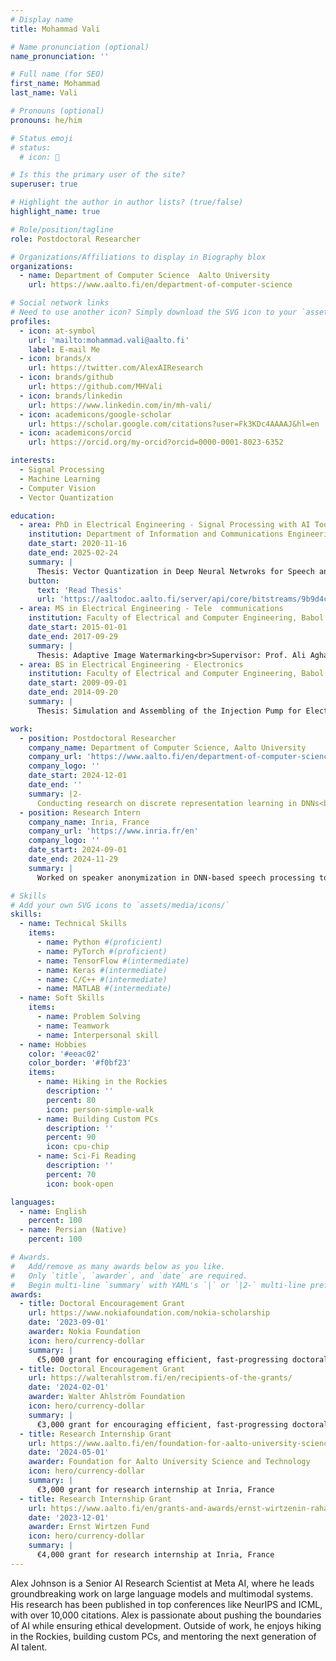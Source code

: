 ```yaml
---
# Display name
title: Mohammad Vali

# Name pronunciation (optional)
name_pronunciation: ''

# Full name (for SEO)
first_name: Mohammad
last_name: Vali

# Pronouns (optional)
pronouns: he/him

# Status emoji
# status:
  # icon: 🚀

# Is this the primary user of the site?
superuser: true

# Highlight the author in author lists? (true/false)
highlight_name: true

# Role/position/tagline
role: Postdoctoral Researcher

# Organizations/Affiliations to display in Biography blox
organizations:
  - name: Department of Computer Science  Aalto University
    url: https://www.aalto.fi/en/department-of-computer-science

# Social network links
# Need to use another icon? Simply download the SVG icon to your `assets/media/icons/` folder.
profiles:
  - icon: at-symbol
    url: 'mailto:mohammad.vali@aalto.fi'
    label: E-mail Me
  - icon: brands/x
    url: https://twitter.com/AlexAIResearch
  - icon: brands/github
    url: https://github.com/MHVali
  - icon: brands/linkedin
    url: https://www.linkedin.com/in/mh-vali/
  - icon: academicons/google-scholar
    url: https://scholar.google.com/citations?user=Fk3KDc4AAAAJ&hl=en
  - icon: academicons/orcid
    url: https://orcid.org/my-orcid?orcid=0000-0001-8023-6352

interests:
  - Signal Processing
  - Machine Learning
  - Computer Vision
  - Vector Quantization

education:
  - area: PhD in Electrical Engineering - Signal Processing with AI Tools
    institution: Department of Information and Communications Engineering, Aalto University
    date_start: 2020-11-16
    date_end: 2025-02-24
    summary: |
      Thesis: Vector Quantization in Deep Neural Netwroks for Speech and Image Processing<br>Supervisor: Prof. Tom Bäckström<br>GPA: 5 / 5<br>Published six first-author papers in TMLR, IEEE Access, Interspeech and ICASSP.
    button:
      text: 'Read Thesis'
      url: 'https://aaltodoc.aalto.fi/server/api/core/bitstreams/9b9d4c27-6d00-4b7c-a72a-373f8bdc336d/content'
  - area: MS in Electrical Engineering - Tele  communications
    institution: Faculty of Electrical and Computer Engineering, Babol Noshirvani University of Technology
    date_start: 2015-01-01
    date_end: 2017-09-29
    summary: |
      Thesis: Adaptive Image Watermarking<br>Supervisor: Prof. Ali Aghagolzadeh<br>GPA: 4.5 / 5<br>Published one first-author paper in journal of Expert Systems with Applications.
  - area: BS in Electrical Engineering - Electronics
    institution: Faculty of Electrical and Computer Engineering, Babol Noshirvani University of Technology
    date_start: 2009-09-01
    date_end: 2014-09-20
    summary: |
      Thesis: Simulation and Assembling of the Injection Pump for Electrospinning Machine<br>Supervisor: Prof. Mehdi Ezoji<br>GPA: 4 / 5

work:
  - position: Postdoctoral Researcher
    company_name: Department of Computer Science, Aalto University
    company_url: 'https://www.aalto.fi/en/department-of-computer-science'
    company_logo: ''
    date_start: 2024-12-01
    date_end: ''
    summary: |2-
      Conducting research on discrete representation learning in DNNs<br>Advising PhD thesis and supervising summer interns<br>Teaching Assistant for introduction to Artificial Intelligence course
  - position: Research Intern
    company_name: Inria, France
    company_url: 'https://www.inria.fr/en'
    company_logo: ''
    date_start: 2024-09-01
    date_end: 2024-11-29
    summary: |
      Worked on speaker anonymization in DNN-based speech processing tools.

# Skills
# Add your own SVG icons to `assets/media/icons/`
skills:
  - name: Technical Skills
    items:
      - name: Python #(proficient)
      - name: PyTorch #(proficient)
      - name: TensorFlow #(intermediate)
      - name: Keras #(intermediate)
      - name: C/C++ #(intermediate)
      - name: MATLAB #(intermediate)
  - name: Soft Skills
    items:
      - name: Problem Solving
      - name: Teamwork
      - name: Interpersonal skill
  - name: Hobbies
    color: '#eeac02'
    color_border: '#f0bf23'
    items:
      - name: Hiking in the Rockies
        description: ''
        percent: 80
        icon: person-simple-walk
      - name: Building Custom PCs
        description: ''
        percent: 90
        icon: cpu-chip
      - name: Sci-Fi Reading
        description: ''
        percent: 70
        icon: book-open

languages:
  - name: English
    percent: 100
  - name: Persian (Native)
    percent: 100

# Awards.
#   Add/remove as many awards below as you like.
#   Only `title`, `awarder`, and `date` are required.
#   Begin multi-line `summary` with YAML's `|` or `|2-` multi-line prefix and indent 2 spaces below.
awards:
  - title: Doctoral Encouragement Grant
    url: https://www.nokiafoundation.com/nokia-scholarship
    date: '2023-09-01'
    awarder: Nokia Foundation
    icon: hero/currency-dollar
    summary: |
      €5,000 grant for encouraging efficient, fast-progressing doctoral research
  - title: Doctoral Encouragement Grant
    url: https://walterahlstrom.fi/en/recipients-of-the-grants/
    date: '2024-02-01'
    awarder: Walter Ahlström Foundation
    icon: hero/currency-dollar
    summary: |
      €3,000 grant for encouraging efficient, fast-progressing doctoral research
  - title: Research Internship Grant
    url: https://www.aalto.fi/en/foundation-for-aalto-university-science-and-technology/grants-from-the-foundations-own-funds
    date: '2024-05-01'
    awarder: Foundation for Aalto University Science and Technology
    icon: hero/currency-dollar
    summary: |
      €3,000 grant for research internship at Inria, France
  - title: Research Internship Grant
    url: https://www.aalto.fi/en/grants-and-awards/ernst-wirtzenin-rahasto
    date: '2023-12-01'
    awarder: Ernst Wirtzen Fund
    icon: hero/currency-dollar
    summary: |
      €4,000 grant for research internship at Inria, France
---
```


Alex Johnson is a Senior AI Research Scientist at Meta AI, where he leads groundbreaking work on large language models and multimodal systems. His research has been published in top conferences like NeurIPS and ICML, with over 10,000 citations. Alex is passionate about pushing the boundaries of AI while ensuring ethical development. Outside of work, he enjoys hiking in the Rockies, building custom PCs, and mentoring the next generation of AI talent.
